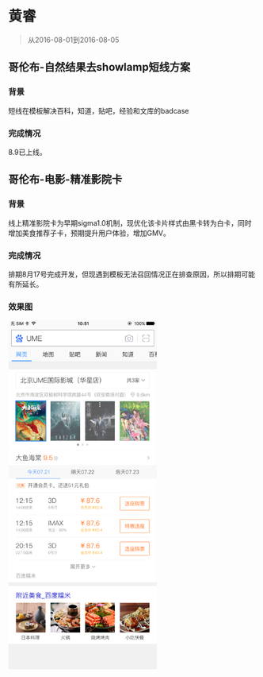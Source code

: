# 黄睿

> 从2016-08-01到2016-08-05

## 哥伦布-自然结果去showlamp短线方案

### 背景
短线在模板解决百科，知道，贴吧，经验和文库的badcase
### 完成情况
8.9已上线。

## 哥伦布-电影-精准影院卡
### 背景
线上精准影院卡为早期sigma1.0机制，现优化该卡片样式由黑卡转为白卡，同时增加美食推荐子卡，预期提升用户体验，增加GMV。
### 完成情况
排期8月17号完成开发，但现遇到模板无法召回情况正在排查原因，所以排期可能有所延长。
### 效果图
<img src="img/hr/hr1.png" width='300px'>